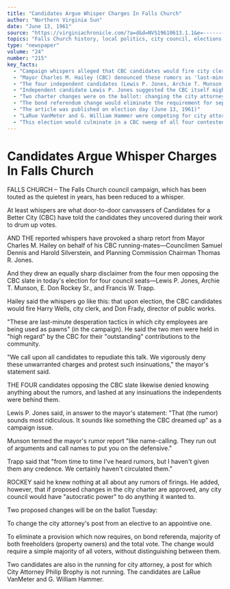 ```yaml
---
title: "Candidates Argue Whisper Charges In Falls Church"
author: "Northern Virginia Sun"
date: "June 13, 1961"
source: "https://virginiachronicle.com/?a=d&d=NVS19610613.1.1&e=-------en-20--1--txt-txIN--------"
topics: "Falls Church history, local politics, city council, elections, Citizens for a Better City, CBC, campaign tactics"
type: "newspaper"
volume: "24"
number: "215"
key_facts:
  - "Campaign whispers alleged that CBC candidates would fire city clerk Harry Wells and public works director Don Frady if elected"
  - "Mayor Charles M. Hailey (CBC) denounced these rumors as 'last-minute desperation tactics' using city employees as 'pawns'"
  - "The four independent candidates (Lewis P. Jones, Archie T. Munson, E. Don Rockey Sr., and Francis W. Trapp) denied spreading the rumors"
  - "Independent candidate Lewis P. Jones suggested the CBC itself might have 'dreamed up' the rumors as a campaign issue"
  - "Two charter changes were on the ballot: changing the city attorney from elected to appointed and modifying bond referendum requirements"
  - "The bond referendum change would eliminate the requirement for separate majorities of both property owners and total voters"
  - "The article was published on election day (June 13, 1961)"
  - "LaRue VanMeter and G. William Hammer were competing for city attorney, as incumbent Philip Brophy was not running"
  - "This election would culminate in a CBC sweep of all four contested council seats the following day"
---
```


# Candidates Argue Whisper Charges In Falls Church

FALLS CHURCH – The Falls Church council campaign, which has been touted as the quietest in years, has been reduced to a whisper.

At least whispers are what door-to-door canvassers of Candidates for a Better City (CBC) have told the candidates they uncovered during their work to drum up votes.

AND THE reported whispers have provoked a sharp retort from Mayor Charles M. Hailey on behalf of his CBC running-mates—Councilmen Samuel Dennis and Harold Silverstein, and Planning Commission Chairman Thomas R. Jones.

And they drew an equally sharp disclaimer from the four men opposing the CBC slate in today's election for four council seats—Lewis P. Jones, Archie T. Munson, E. Don Rockey Sr., and Francis W. Trapp.

Hailey said the whispers go like this: that upon election, the CBC candidates would fire Harry Wells, city clerk, and Don Frady, director of public works.

"These are last-minute desperation tactics in which city employees are being used as pawns" (in the campaign). He said the two men were held in "high regard" by the CBC for their "outstanding" contributions to the community.

"We call upon all candidates to repudiate this talk. We vigorously deny these unwarranted charges and protest such insinuations," the mayor's statement said.

THE FOUR candidates opposing the CBC slate likewise denied knowing anything about the rumors, and lashed at any insinuations the independents were behind them.

Lewis P. Jones said, in answer to the mayor's statement: "That (the rumor) sounds most ridiculous. It sounds like something the CBC dreamed up" as a campaign issue.

Munson termed the mayor's rumor report "like name-calling. They run out of arguments and call names to put you on the defensive."

Trapp said that "from time to time I've heard rumors, but I haven't given them any credence. We certainly haven't circulated them."

ROCKEY said he knew nothing at all about any rumors of firings. He added, however, that if proposed changes in the city charter are approved, any city council would have "autocratic power" to do anything it wanted to.

Two proposed changes will be on the ballot Tuesday:

To change the city attorney's post from an elective to an appointive one.

To eliminate a provision which now requires, on bond referenda, majority of both freeholders (property owners) and the total vote. The change would require a simple majority of all voters, without distinguishing between them.

Two candidates are also in the running for city attorney, a post for which City Attorney Philip Brophy is not running. The candidates are LaRue VanMeter and G. William Hammer. 